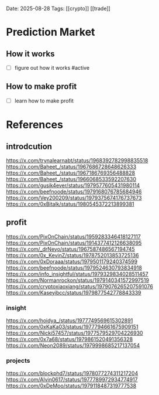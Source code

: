 Date: 2025-08-28
Tags:  [[crypto]] [[trade]]

# Prediction Market
## How it works
- [ ] figure out how it works #active 

## How to make profit
- [ ] learn how to make profit

# References
## introdcution
https://x.com/trynalearnabt/status/1968392782998835518
https://x.com/Baheet_/status/1967686728648626333
https://x.com/Baheet_/status/1967186769356488828
https://x.com/Baheet_/status/1966068533592207630
https://x.com/gusik4ever/status/1979577605431980114
https://x.com/beefnoode/status/1979168076785684946
https://x.com/Vey200209/status/1979375674176737673
https://x.com/0xBitalk/status/1980545372213899381
## profit
https://x.com/PixOnChain/status/1959283346418127117
https://x.com/PixOnChain/status/1914377412126638095
https://x.com/_drNeyo/status/1967587486567194745
https://x.com/0x_KevinZ/status/1978752013853725136
https://x.com/0xDoraaa/status/1979501179240374599
https://x.com/beefnoode/status/1979524630793834918
https://x.com/info_insightful/status/1979329834028511457
https://x.com/Normanrockon/status/1979140341572997519
https://x.com/cryptoxiaoxiang/status/1979076265207591076
https://x.com/Kaseyibcc/status/1979877542778843339
### insight
https://x.com/hoidya_/status/1977749569615302891
https://x.com/0xKaKa03/status/1977794661675909151
https://x.com/Nicki57457/status/1977579529704226930
https://x.com/0x7a68/status/1979861520491356328
https://x.com/Neon2089/status/1979998685217137054
### projects
https://x.com/blockphd7/status/1978077274311217204
https://x.com/Alvin0617/status/1977789972934774917
https://x.com/0xDeMoo/status/1979118487319777538